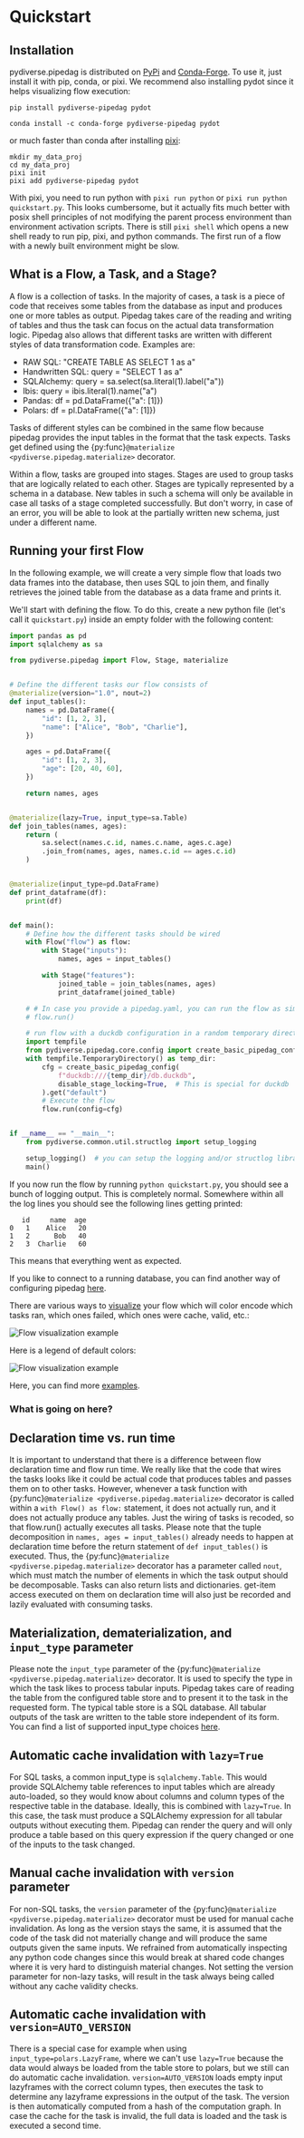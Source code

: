 # Quickstart

## Installation

pydiverse.pipedag is distributed on [PyPi](https://pypi.org/project/pydiverse-pipedag/)
and [Conda-Forge](https://anaconda.org/conda-forge/pydiverse-pipedag).
To use it, just install it with pip, conda, or pixi. We recommend also installing pydot since it helps visualizing flow
execution:

```shell
pip install pydiverse-pipedag pydot
```

```shell
conda install -c conda-forge pydiverse-pipedag pydot
```

or much faster than conda after installing [pixi](https://pixi.sh/latest/installation/):
```shell
mkdir my_data_proj
cd my_data_proj
pixi init
pixi add pydiverse-pipedag pydot
```

With pixi, you need to run python with `pixi run python` or `pixi run python quickstart.py`. This looks cumbersome,
but it actually fits much better with posix shell principles of not modifying the parent process environment
than environment activation scripts. There is still `pixi shell` which opens a new shell ready to run pip, pixi, and
python commands. The first run of a flow with a newly built environment might be slow.

## What is a Flow, a Task, and a Stage?

A flow is a collection of tasks. In the majority of cases, a task is a piece of code that receives some tables from the
database as input and produces one or more tables as output. Pipedag takes care of the reading and writing of tables
and thus the task can focus on the actual data transformation logic. Pipedag also allows that different tasks are
written with different styles of data transformation code. Examples are:

- RAW SQL: "CREATE TABLE AS SELECT 1 as a"
- Handwritten SQL: query = "SELECT 1 as a"
- SQLAlchemy: query = sa.select(sa.literal(1).label("a"))
- Ibis: query = ibis.literal(1).name("a")
- Pandas: df = pd.DataFrame({"a": [1]})
- Polars: df = pl.DataFrame({"a": [1]})

Tasks of different styles can be combined in the same flow because pipedag provides the input tables in the format that
the task expects. Tasks get defined using the {py:func}`@materialize <pydiverse.pipedag.materialize>` decorator.

Within a flow, tasks are grouped into stages. Stages are used to group tasks that are logically related to each other.
Stages are typically represented by a schema in a database. New tables in such a schema will only be available in case
all tasks of a stage completed successfully. But don't worry, in case of an error, you will be able to look at the
partially written new schema, just under a different name.

## Running your first Flow

In the following example, we will create a very simple flow that
loads two data frames into the database, then uses SQL to join them,
and finally retrieves the joined table from the database as a data frame and prints it.

We'll start with defining the flow.
To do this, create a new python file (let's call it `quickstart.py`) inside an empty folder with the following content:

```python
import pandas as pd
import sqlalchemy as sa

from pydiverse.pipedag import Flow, Stage, materialize


# Define the different tasks our flow consists of
@materialize(version="1.0", nout=2)
def input_tables():
    names = pd.DataFrame({
        "id": [1, 2, 3],
        "name": ["Alice", "Bob", "Charlie"],
    })

    ages = pd.DataFrame({
        "id": [1, 2, 3],
        "age": [20, 40, 60],
    })

    return names, ages


@materialize(lazy=True, input_type=sa.Table)
def join_tables(names, ages):
    return (
        sa.select(names.c.id, names.c.name, ages.c.age)
        .join_from(names, ages, names.c.id == ages.c.id)
    )


@materialize(input_type=pd.DataFrame)
def print_dataframe(df):
    print(df)


def main():
    # Define how the different tasks should be wired
    with Flow("flow") as flow:
        with Stage("inputs"):
            names, ages = input_tables()

        with Stage("features"):
            joined_table = join_tables(names, ages)
            print_dataframe(joined_table)

    # # In case you provide a pipedag.yaml, you can run the flow as simple as:
    # flow.run()

    # run flow with a duckdb configuration in a random temporary directory (this is easier to get started)
    import tempfile
    from pydiverse.pipedag.core.config import create_basic_pipedag_config
    with tempfile.TemporaryDirectory() as temp_dir:
        cfg = create_basic_pipedag_config(
            f"duckdb:///{temp_dir}/db.duckdb",
            disable_stage_locking=True,  # This is special for duckdb
        ).get("default")
        # Execute the flow
        flow.run(config=cfg)


if __name__ == "__main__":
    from pydiverse.common.util.structlog import setup_logging

    setup_logging()  # you can setup the logging and/or structlog libraries as you wish
    main()
```

If you now run the flow by running `python quickstart.py`, you should see a bunch of logging output.
This is completely normal.
Somewhere within all the log lines you should see the following lines getting printed:

```none
   id     name  age
0   1    Alice   20
1   2      Bob   40
2   3  Charlie   60
```

This means that everything went as expected.

If you like to connect to a running database, you can find another way of configuring pipedag [here](database_testing.md).

There are various ways to [visualize](/examples/group_and_visualize) your flow which will color encode which
tasks ran, which ones failed, which ones were cache, valid, etc.:

![Flow visualization example](examples/simple_pipeline01.svg)

Here is a legend of default colors:

![Flow visualization example](examples/color_legend.svg)

Here, you can find more [examples](/examples).

### What is going on here?

## Declaration time vs. run time

It is important to understand that there is a difference between flow declaration time and flow run time.
We really like that the code that wires the tasks looks like it could be actual code that produces tables and passes
them on to other tasks. However, whenever a task function with {py:func}`@materialize <pydiverse.pipedag.materialize>`
decorator is called within a `with Flow() as flow:` statement, it does not actually run, and it does not actually
produce any tables. Just the wiring of tasks is recoded, so that flow.run() actually executes all tasks. Please note
that the tuple decomposition in `names, ages = input_tables()` already needs to happen at declaration time before the
return statement of `def input_tables()` is executed. Thus, the {py:func}`@materialize <pydiverse.pipedag.materialize>`
decorator has a parameter called `nout`, which must match the number of elements in which the task output should be
decomposable. Tasks can also return lists and dictionaries. get-item access executed on them on declaration time will
also just be recorded and lazily evaluated with consuming tasks.

## Materialization, dematerialization, and `input_type` parameter

Please note the `input_type` parameter of the {py:func}`@materialize <pydiverse.pipedag.materialize>` decorator. It is
used to specify the type in which the task likes to process tabular inputs. Pipedag takes care of reading the table from
the configured table store and to present it to the task in the requested form. The typical table store is a SQL
database. All tabular outputs of the task are written to the table store independent of its form. You can find a list
of supported input_type choices [here](/backend_types).

## Automatic cache invalidation with `lazy=True`

For SQL tasks, a common input_type is `sqlalchemy.Table`. This would provide SQLAlchemy table references to input tables
which are already auto-loaded, so they would know about columns and column types of the respective table in the
database. Ideally, this is combined with `lazy=True`. In this case, the task must produce a SQLAlchemy expression for
all tabular outputs without executing them. Pipedag can render the query and will only produce a table based on this
query expression if the query changed or one of the inputs to the task changed.

## Manual cache invalidation with `version` parameter

For non-SQL tasks, the `version` parameter of the {py:func}`@materialize <pydiverse.pipedag.materialize>` decorator must
be used for manual cache invalidation. As long as the version stays the same, it is assumed that the code of the task
did not materially change and will produce the same outputs given the same inputs. We refrained from automatically
inspecting any python code changes since this would break at shared code changes where it is very hard to distinguish
material changes. Not setting the version parameter for non-lazy tasks, will result in the task always being called
without any cache validity checks.

## Automatic cache invalidation with `version=AUTO_VERSION`

There is a special case for example when using `input_type=polars.LazyFrame`, where we can't use `lazy=True` because
the data would always be loaded from the table store to polars, but we still can do automatic cache invalidation.
`version=AUTO_VERSION` loads empty input lazyframes with the correct column types, then executes the task to determine
any lazyframe expressions in the output of the task. The version is then automatically computed from a hash of the
computation graph. In case the cache for the task is invalid, the full data is loaded and the task is executed a
second time.
